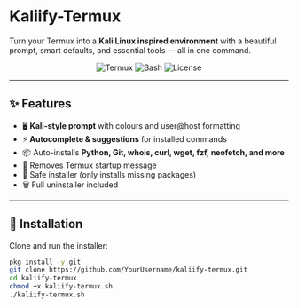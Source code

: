 # Kaliify-Termux

Turn your Termux into a **Kali Linux inspired environment** with a beautiful prompt, smart defaults, and essential tools — all in one command.

<p align="center">
  <img src="https://img.shields.io/badge/platform-termux-green?logo=android" alt="Termux">
  <img src="https://img.shields.io/badge/shell-bash-blue?logo=gnu-bash" alt="Bash">
  <img src="https://img.shields.io/badge/license-MIT-yellow" alt="License">
</p>

---

## ✨ Features
- 🖥️ **Kali-style prompt** with colours and user@host formatting  
- ⚡ **Autocomplete & suggestions** for installed commands  
- 📦 Auto-installs **Python, Git, whois, curl, wget, fzf, neofetch, and more**  
- 🧹 Removes Termux startup message  
- 🔄 Safe installer (only installs missing packages)  
- 🗑️ Full uninstaller included  

---

## 🚀 Installation

Clone and run the installer:

```bash
pkg install -y git
git clone https://github.com/YourUsername/kaliify-termux.git
cd kaliify-termux
chmod +x kaliify-termux.sh
./kaliify-termux.sh
